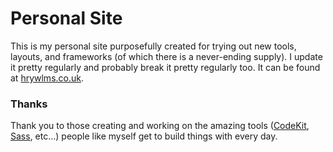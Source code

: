 # Personal Site
This is my personal site purposefully created for trying out new tools, layouts, and frameworks (of which there is a never-ending supply). I update it pretty regularly and probably break it pretty regularly too. It can be found at [hrywlms.co.uk](http://hrywlms.co.uk/).

### Thanks
Thank you to those creating and working on the amazing tools ([CodeKit](http://incident57.com/codekit/), [Sass](http://sass-lang.com/), etc...) people like myself get to build things with every day.